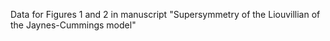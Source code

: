 Data for Figures 1 and 2 in manuscript "Supersymmetry of the Liouvillian of the Jaynes-Cummings model"
